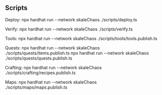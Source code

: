 ## Scripts

Deploy:
npx hardhat run --network skaleChaos ./scripts/deploy.ts

Verify:
npx hardhat run --network skaleChaos ./scripts/verify.ts

Tools: 
npx hardhat run --network skaleChaos ./scripts/tools/tools.publish.ts

Quests:
npx hardhat run --network skaleChaos ./scripts/quests/items.publish.ts
npx hardhat run --network skaleChaos ./scripts/quests/quests.publish.ts

Crafting:
npx hardhat run --network skaleChaos ./scripts/crafting/recipes.publish.ts

Maps:
npx hardhat run --network skaleChaos ./scripts/maps/maps.publish.ts